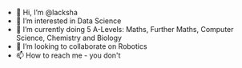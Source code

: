 - 👋 Hi, I’m @lacksha
- 👀 I’m interested in Data Science
- 🌱 I’m currently doing 5 A-Levels: Maths, Further Maths, Computer Science, Chemistry and Biology 
- 💞️ I’m looking to collaborate on Robotics
- 📫 How to reach me - you don't

<!---
lacksha/lacksha is a ✨ special ✨ repository because its `README.md` (this file) appears on your GitHub profile.
You can click the Preview link to take a look at your changes.
--->
